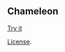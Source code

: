 Chameleon
----------
[Try it](http://codepen.io/amnavor/pen/ygVyRK) 

[License](http://codepen.io/amnavor/pen/ygVyRK/license).
